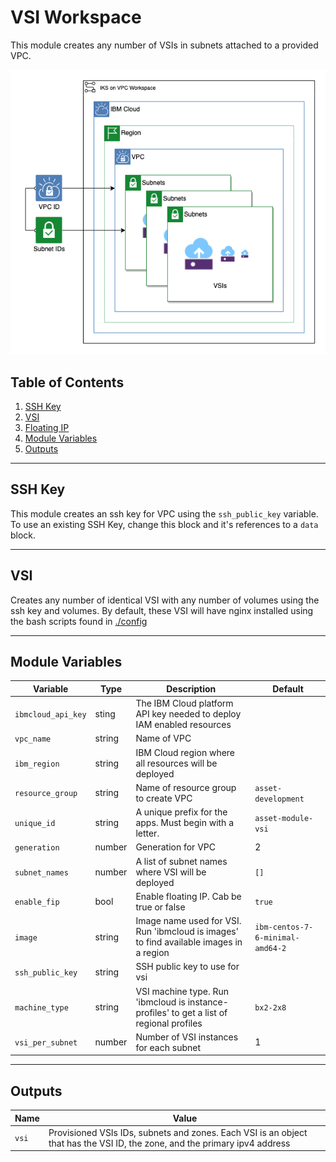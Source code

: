 # VSI Workspace

This module creates any number of VSIs in subnets attached to a provided VPC.

![VSI Workspace](./.docs/multitier_vsi.png)

## Table of Contents

1. [SSH Key](##ssh-key)
2. [VSI](##vsi)
3. [Floating IP](##floating-ip)
4. [Module Variables](##Module-Variables)
5. [Outputs](##Outputs)

---

## SSH Key

This module creates an ssh key for VPC using the `ssh_public_key` variable. To use an existing SSH Key, change this block and it's references to a `data` block.

---

## VSI

Creates any number of identical VSI with any number of volumes using the ssh key and volumes. By default, these VSI will have nginx installed using the bash scripts found in [./config](./config)

---

## Module Variables

| Variable           | Type   | Description                                                                              | Default                          |
| ------------------ | ------ | ---------------------------------------------------------------------------------------- | ---------------------------------|
| `ibmcloud_api_key` | sting  | The IBM Cloud platform API key needed to deploy IAM enabled resources                    |                                  |
| `vpc_name`         | string | Name of VPC                                                                              |                                  |
| `ibm_region`       | string | IBM Cloud region where all resources will be deployed                                    |                                  |
| `resource_group`   | string | Name of resource group to create VPC                                                     | `asset-development`              |
| `unique_id`        | string | A unique prefix for the apps. Must begin with a letter.                                  | `asset-module-vsi`               |
| `generation`       | number | Generation for VPC                                                                       | 2                                |
| `subnet_names`     | number | A list of subnet names where VSI will be deployed                                        | `[]`                             |
| `enable_fip`       | bool   | Enable floating IP. Cab be true or false                                                 | `true`                           |
| `image`            | string | Image name used for VSI. Run 'ibmcloud is images' to find available images in a region   | `ibm-centos-7-6-minimal-amd64-2` |
| `ssh_public_key`   | string | SSH public key to use for vsi                                                            |                                  |
| `machine_type`     | string | VSI machine type. Run 'ibmcloud is instance-profiles' to get a list of regional profiles | `bx2-2x8`                        |
| `vsi_per_subnet`   | number | Number of VSI instances for each subnet                                                  | 1                                |

---

## Outputs

| Name              | Value                                    |
| ----------------- | ---------------------------------------- |
| `vsi`             | Provisioned VSIs IDs, subnets and zones. Each VSI is an object that has the VSI ID, the zone, and the primary ipv4 address |
